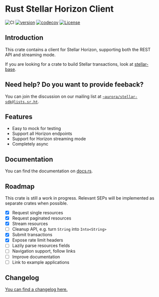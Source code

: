 # Rust Stellar Horizon Client

![CI](https://github.com/aurora-rs/stellar-horizon-rs/workflows/CI/badge.svg)
[![version](https://img.shields.io/crates/v/stellar-horizon)](https://crates.io/crates/stellar-horizon)
[![codecov](https://codecov.io/gh/aurora-rs/stellar-horizon-rs/branch/master/graph/badge.svg?token=3DR7ZYCPTQ)](https://codecov.io/gh/aurora-rs/stellar-horizon-rs)
[![License](https://img.shields.io/crates/l/stellar-horizon)](https://github.com/aurora-rs/stellar-horizon-rs/blob/master/LICENSE)


## Introduction

This crate contains a client for Stellar Horizon, supporting both the
REST API and streaming mode.

If you are looking for a crate to build Stellar transactions, look at
[stellar-base](https://github.com/aurora-rs/stellar-base-rs).


## Need help? Do you want to provide feeback?

You can join the discussion on our mailing list at
[`~aurora/stellar-sdk@lists.sr.ht`](https://lists.sr.ht/~aurora/stellar-sdk).


## Features

 * Easy to mock for testing
 * Support all Horizon endpoints
 * Support for Horizon streaming mode
 * Completely async


## Documentation

You can find the documentation on [docs.rs](https://docs.rs/stellar-horizon).


## Roadmap

This crate is still a work in progress. Relevant SEPs will be
implemented as separate crates when possible.

 - [x] Request single resources
 - [x] Request paginated resources
 - [x] Stream resources
 - [ ] Cleanup API, e.g. turn `String` into `Into<String>`
 - [x] Submit transactions
 - [x] Expose rate limit headers
 - [ ] Lazily parse resources fields
 - [ ] Navigation support, follow links
 - [ ] Improve documentation
 - [ ] Link to example applications

## Changelog

[You can find a changelog here.](https://github.com/aurora-rs/stellar-horizon-rs/blob/master/CHANGELOG.md)
